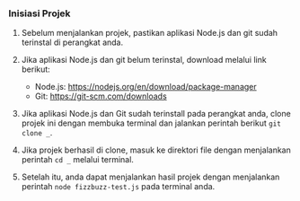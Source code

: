 ### Inisiasi Projek
1. Sebelum menjalankan projek, pastikan aplikasi Node.js dan git sudah terinstal di perangkat anda.

2. Jika aplikasi Node.js dan git belum terinstal, download melalui link berikut:
    - Node.js: https://nodejs.org/en/download/package-manager
    - Git: https://git-scm.com/downloads 

3. Jika aplikasi Node.js dan Git sudah terinstall pada perangkat anda, clone projek ini dengan membuka terminal dan jalankan perintah berikut ```git clone _```.

4. Jika projek berhasil di clone, masuk ke direktori file dengan menjalankan perintah ```cd _``` melalui terminal.

5. Setelah itu, anda dapat menjalankan hasil projek dengan menjalankan perintah ```node fizzbuzz-test.js``` pada terminal anda.